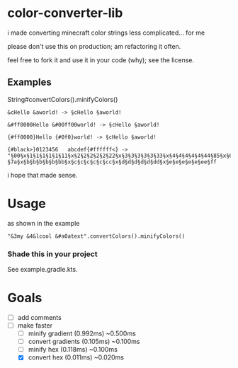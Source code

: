 # color-converter-lib

i made converting minecraft color strings less complicated... for me

please don't use this on production; am refactoring it often.

feel free to fork it and use it in your code (why); see the license.

## Examples

String#convertColors().minifyColors()

```
&cHello &aworld! -> §cHello §aworld!

&#ff0000Hello &#00ff00world! -> §cHello §aworld!

{#ff0000}Hello {#0f0}world! -> §cHello §aworld!

{#black>}0123456   abcdef{#ffffff<} -> "§00§x§1§1§1§1§1§11§x§2§2§2§2§2§22§x§3§3§3§3§3§33§x§4§4§4§4§4§44§85§x§6§6§6§6§6§66   §7a§x§b§b§b§b§b§bb§x§c§c§c§c§c§cc§x§d§d§d§d§d§dd§x§e§e§e§e§e§ee§ff
```

i hope that made sense.

# Usage

as shown in the example

```
"&3my &4&lcool &#a0atext".convertColors().minifyColors()
```

### Shade this in your project

See example.gradle.kts.

# Goals

- [ ] add comments
- [ ] make faster
    - [ ] minify gradient (0.992ms) ~0.500ms
    - [ ] convert gradients (0.105ms) ~0.100ms
    - [ ] minify hex (0.118ms) ~0.100ms
    - [x] convert hex (0.011ms) ~0.020ms